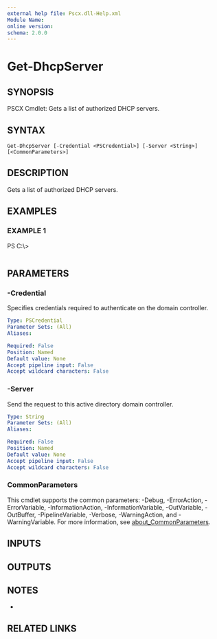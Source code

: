```yaml
---
external help file: Pscx.dll-Help.xml
Module Name:
online version:
schema: 2.0.0
---
```


# Get-DhcpServer

## SYNOPSIS
PSCX Cmdlet: Gets a list of authorized DHCP servers.

## SYNTAX

```
Get-DhcpServer [-Credential <PSCredential>] [-Server <String>] [<CommonParameters>]
```

## DESCRIPTION
Gets a list of authorized DHCP servers.

## EXAMPLES

### EXAMPLE 1
PS C:\\\>

```

```

## PARAMETERS

### -Credential
Specifies credentials required to authenticate on the domain controller.

```yaml
Type: PSCredential
Parameter Sets: (All)
Aliases:

Required: False
Position: Named
Default value: None
Accept pipeline input: False
Accept wildcard characters: False
```

### -Server
Send the request to this active directory domain controller.

```yaml
Type: String
Parameter Sets: (All)
Aliases:

Required: False
Position: Named
Default value: None
Accept pipeline input: False
Accept wildcard characters: False
```

### CommonParameters
This cmdlet supports the common parameters: -Debug, -ErrorAction, -ErrorVariable, -InformationAction, -InformationVariable, -OutVariable, -OutBuffer, -PipelineVariable, -Verbose, -WarningAction, and -WarningVariable. For more information, see [about_CommonParameters](http://go.microsoft.com/fwlink/?LinkID=113216).

## INPUTS

## OUTPUTS

## NOTES
*

## RELATED LINKS

